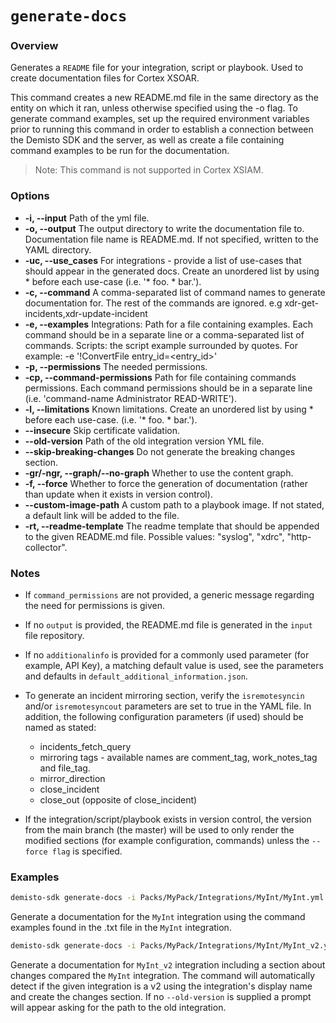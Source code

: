 # `generate-docs`

### Overview

Generates a `README` file for your integration, script or playbook. Used to create documentation files for Cortex XSOAR.

This command creates a new README.md file in the same directory as the entity on which it ran, unless otherwise specified using the -o flag. 
To generate command examples, set up the required environment variables prior to running this command in order to establish a connection between the Demisto SDK and the server, as well as create a file containing command examples to be run for the documentation.
>Note: This command is not supported in Cortex XSIAM.
### Options

* **-i, --input**
Path of the yml file.
* **-o, --output**
The output directory to write the documentation file to. Documentation file name is README.md. If not specified, written to the YAML directory.
* **-uc, --use_cases**
For integrations - provide a list of use-cases that should appear in the generated docs. Create an unordered list by using * before each use-case (i.e. '\* foo. * bar.').
* **-c, --command**
A comma-separated list of command names to generate documentation for. The rest of the commands are ignored. e.g xdr-get-incidents,xdr-update-incident
* **-e, --examples**
Integrations: Path for a file containing examples. Each command should be in a separate line or a comma-separated list of commands.
Scripts: the script example surrounded by quotes. For example: -e '!ConvertFile entry_id=<entry_id>'
* **-p, --permissions**
The needed permissions.
* **-cp, --command-permissions**
Path for file containing commands permissions. Each command permissions should be in a separate line (i.e. 'command-name Administrator READ-WRITE').
* **-l, --limitations**
Known limitations. Create an unordered list by using * before each use-case. (i.e. '\* foo. * bar.').
* **--insecure**
Skip certificate validation.
* **--old-version**
Path of the old integration version YML file.
* **--skip-breaking-changes**
Do not generate the breaking changes section.
* **-gr/-ngr, --graph/--no-graph**
Whether to use the content graph.
* **-f, --force**
Whether to force the generation of documentation (rather than update when it exists in version control).
* **--custom-image-path**
A custom path to a playbook image. If not stated, a default link will be added to the file.
* **-rt, --readme-template**
The readme template that should be appended to the given README.md file. Possible values: "syslog", "xdrc", "http-collector".

### Notes
- If `command_permissions` are not provided, a generic message regarding the need for permissions is given.

- If no `output` is provided, the README.md file is generated in the `input` file repository.

- If no `additionalinfo` is provided for a commonly used parameter (for example, API Key), a matching default value is used, see the parameters and defaults in `default_additional_information.json`.

- To generate an incident mirroring section, verify the `isremotesyncin` and/or `isremotesyncout` parameters are set to true in the YAML file. In addition, the following configuration parameters (if used) should be named as stated:

  - incidents_fetch_query
  - mirroring tags - available names are comment_tag, work_notes_tag and file_tag.
  - mirror_direction
  - close_incident
  - close_out (opposite of close_incident)

- If the integration/script/playbook exists in version control, the version from the main branch (the master) will be used to only render the modified sections (for example configuration, commands) unless the `--force flag` is specified.


### Examples

```bash
demisto-sdk generate-docs -i Packs/MyPack/Integrations/MyInt/MyInt.yml -e Packs/MyPack/Integrations/MyInt/command_example.txt
```

Generate a documentation for the `MyInt` integration using the command examples found in the .txt file in the `MyInt` integration.

```bash
demisto-sdk generate-docs -i Packs/MyPack/Integrations/MyInt/MyInt_v2.yml --old-version Packs/MyPack/Integrations/MyInt/MyInt.yml
```

Generate a documentation for `MyInt_v2` integration including a section about changes compared the `MyInt` integration.
The command will automatically detect if the given integration is a v2 using the integration's display name and create the changes section.
If no `--old-version` is supplied a prompt will appear asking for the path to the old integration.
